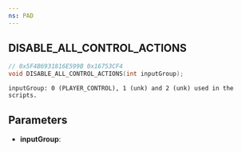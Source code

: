 ```yaml
---
ns: PAD
---
```

## DISABLE_ALL_CONTROL_ACTIONS

```c
// 0x5F4B6931816E599B 0x16753CF4
void DISABLE_ALL_CONTROL_ACTIONS(int inputGroup);
```

```
inputGroup: 0 (PLAYER_CONTROL), 1 (unk) and 2 (unk) used in the scripts.
```

## Parameters
* **inputGroup**: 

